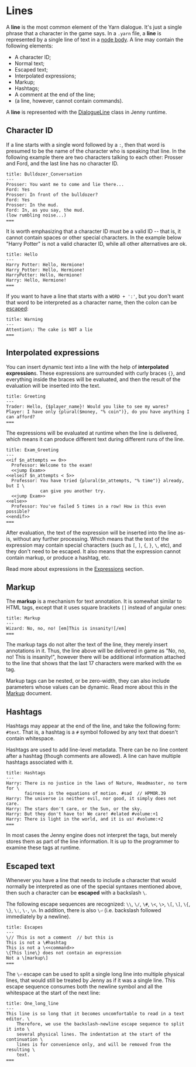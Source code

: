 # Lines

A **line** is the most common element of the Yarn dialogue. It's just a single phrase that a
character in the game says. In a `.yarn` file, a **line** is represented by a single line of text
in a [node body]. A line may contain the following elements:

- A character ID;
- Normal text;
- Escaped text;
- Interpolated expressions;
- Markup;
- Hashtags;
- A comment at the end of the line;
- (a line, however, cannot contain commands).

A **line** is represented with the [DialogueLine] class in Jenny runtime.

[node body]: nodes.md#body
[DialogueLine]: ../runtime/dialogue_line.md


## Character ID

If a line starts with a single word followed by a `:`, then that word is presumed to be the name
of the character who is speaking that line. In the following example there are two characters
talking to each other: Prosser and Ford, and the last line has no character ID.

```yarn
title: Bulldozer_Conversation
---
Prosser: You want me to come and lie there...
Ford: Yes
Prosser: In front of the bulldozer?
Ford: Yes
Prosser: In the mud.
Ford: In, as you say, the mud.
(low rumbling noise...)
===
```

It is worth emphasizing that a character ID must be a valid ID -- that is, it cannot contain
spaces or other special characters. In the example below "Harry Potter" is not a valid character ID,
while all other alternatives are ok.

```yarn
title: Hello
---
Harry Potter: Hello, Hermione!
Harry_Potter: Hello, Hermione!
HarryPotter: Hello, Hermione!
Harry: Hello, Hermione!
===
```

If you want to have a line that starts with a `WORD + ':'`, but you don't want that word to be
interpreted as a character name, then the colon can be [escaped](#escaped-text):

```yarn
title: Warning
---
Attention\: The cake is NOT a lie
===
```


## Interpolated expressions

You can insert dynamic text into a line with the help of **interpolated expression**s. These
expressions are surrounded with curly braces `{}`, and everything inside the braces will be
evaluated, and then the result of the evaluation will be inserted into the text.

```yarn
title: Greeting
---
Trader: Hello, {$player_name}! Would you like to see my wares?
Player: I have only {plural($money, "% coin")}, do you have anything I can afford?
===
```

The expressions will be evaluated at runtime when the line is delivered, which means it can produce
different text during different runs of the line.

```yarn
title: Exam_Greeting
---
<<if $n_attempts == 0>>
  Professor: Welcome to the exam!
  <<jump Exam>>
<<elseif $n_attempts < 5>>
  Professor: You have tried {plural($n_attempts, "% time")} already, but I \
             can give you another try.
  <<jump Exam>>
<<else>>
  Professor: You've failed 5 times in a row! How is this even possible?
<<endif>> 
===
```

After evaluation, the text of the expression will be inserted into the line as-is, without any
further processing. Which means that the text of the expression may contain special characters
(such as `[`, `]`, `{`, `}`, `\`, etc), and they don't need to be escaped. It also means that the
expression cannot contain markup, or produce a hashtag, etc.

Read more about expressions in the [Expressions](expressions/expressions.md) section.


## Markup

The **markup** is a mechanism for text annotation. It is somewhat similar to HTML tags, except that
it uses square brackets `[]` instead of angular ones:

```yarn
title: Markup
---
Wizard: No, no, no! [em]This is insanity![/em]
===
```

The markup tags do not alter the text of the line, they merely insert annotations in it. Thus, the
line above will be delivered in game as "No, no, no! This is insanity!", however there will be
additional information attached to the line that shows that the last 17 characters were marked with
the `em` tag.

Markup tags can be nested, or be zero-width, they can also include parameters whose values can be
dynamic. Read more about this in the [Markup](markup.md) document.


## Hashtags

Hashtags may appear at the end of the line, and take the following form: `#text`. That is, a hashtag
is a `#` symbol followed by any text that doesn't contain whitespace.

Hashtags are used to add line-level metadata. There can be no line content after a hashtag (though
comments are allowed). A line can have multiple hashtags associated with it.

```yarn
title: Hashtags
---
Harry: There is no justice in the laws of Nature, Headmaster, no term for \
       fairness in the equations of motion. #sad  // HPMOR.39
Harry: The universe is neither evil, nor good, it simply does not care.
Harry: The stars don't care, or the Sun, or the sky.
Harry: But they don't have to! We care! #elated #volume:+1
Harry: There is light in the world, and it is us! #volume:+2
===
```

In most cases the Jenny engine does not interpret the tags, but merely stores them as part of the
line information. It is up to the programmer to examine these tags at runtime.


## Escaped text

Whenever you have a line that needs to include a character that would normally be interpreted as
one of the special syntaxes mentioned above, then such a character can be **escaped** with a
backslash `\`.

The following escape sequences are recognized: `\\`, `\/`, `\#`, `\<`, `\>`, `\[`, `\]`, `\{`, `\}`,
`\:`, `\-`, `\n`. In addition, there is also `\⏎` (i.e. backslash followed immediately by a
newline).

```yarn
title: Escapes
---
\// This is not a comment  // but this is
This is not a \#hashtag
This is not a \<<command>>
\{This line\} does not contain an expression
Not a \[markup\]
===
```

The `\⏎` escape can be used to split a single long line into multiple physical lines, that would
still be treated by Jenny as if it was a single line. This escape sequence consumes both the
newline symbol and all the whitespace at the start of the next line:

```yarn
title: One_long_line
---
This line is so long that it becomes uncomfortable to read in a text editor. \
    Therefore, we use the backslash-newline escape sequence to split it into \
    several physical lines. The indentation at the start of the continuation \
    lines is for convenience only, and will be removed from the resulting \
    text.
===
```
